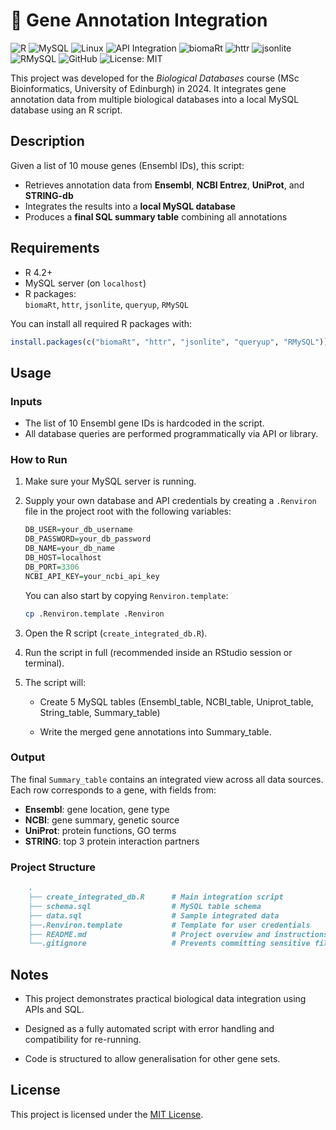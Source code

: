 # 🧬 Gene Annotation Integration

![R](https://img.shields.io/badge/R-276DC3?style=flat-square&logo=r&logoColor=white)
![MySQL](https://img.shields.io/badge/MySQL-4479A1?style=flat-square&logo=mysql&logoColor=white)
![Linux](https://img.shields.io/badge/Linux-FCC624?style=flat-square&logo=linux&logoColor=black)
![API Integration](https://img.shields.io/badge/API%20Integration-4AB197?style=flat-square&logo=linktree&logoColor=white)
![biomaRt](https://img.shields.io/badge/biomaRt-3366CC?style=flat-square&logo=r&logoColor=white)
![httr](https://img.shields.io/badge/httr-1462A6?style=flat-square&logo=r&logoColor=white)
![jsonlite](https://img.shields.io/badge/jsonlite-6F42C1?style=flat-square&logo=json&logoColor=white)
![RMySQL](https://img.shields.io/badge/RMySQL-00758F?style=flat-square&logo=database&logoColor=white)
![GitHub](https://img.shields.io/badge/GitHub-181717?style=flat-square&logo=github&logoColor=white)
![License: MIT](https://img.shields.io/badge/License-MIT-green?style=flat-square)

This project was developed for the *Biological Databases* course (MSc Bioinformatics, University of Edinburgh) in 2024. It integrates gene annotation data from multiple biological databases into a local MySQL database using an R script.

## Description

Given a list of 10 mouse genes (Ensembl IDs), this script:

- Retrieves annotation data from **Ensembl**, **NCBI Entrez**, **UniProt**, and **STRING-db**
- Integrates the results into a **local MySQL database**
- Produces a **final SQL summary table** combining all annotations

## Requirements

- R 4.2+
- MySQL server (on `localhost`)
- R packages:  
  `biomaRt`, `httr`, `jsonlite`, `queryup`, `RMySQL`

You can install all required R packages with:

```r
install.packages(c("biomaRt", "httr", "jsonlite", "queryup", "RMySQL"))
```
## Usage
### Inputs 

- The list of 10 Ensembl gene IDs is hardcoded in the script.
- All database queries are performed programmatically via API or library.

### How to Run

1. Make sure your MySQL server is running.

2. Supply your own database and API credentials by creating a  `.Renviron` file in the project root with the following variables:
    ```r
    DB_USER=your_db_username
    DB_PASSWORD=your_db_password
    DB_NAME=your_db_name
    DB_HOST=localhost
    DB_PORT=3306
    NCBI_API_KEY=your_ncbi_api_key
    ```
    You can also start by copying `Renviron.template`:
    ```bash
    cp .Renviron.template .Renviron
    ```

3. Open the R script (`create_integrated_db.R`).

4. Run the script in full (recommended inside an RStudio session or terminal).

5. The script will:

    - Create 5 MySQL tables (Ensembl_table, NCBI_table, Uniprot_table, String_table, Summary_table)

    -  Write the merged gene annotations into Summary_table.

### Output

The final `Summary_table` contains an integrated view across all data sources. Each row corresponds to a gene, with fields from:

- **Ensembl**: gene location, gene type  
- **NCBI**: gene summary, genetic source  
- **UniProt**: protein functions, GO terms  
- **STRING**: top 3 protein interaction partners

### Project Structure
```md
    .
    ├── create_integrated_db.R      # Main integration script
    ├── schema.sql                  # MySQL table schema
    ├── data.sql                    # Sample integrated data
    ├──.Renviron.template           # Template for user credentials
    ├── README.md                   # Project overview and instructions
    └──.gitignore                   # Prevents committing sensitive files
```
## Notes

- This project demonstrates practical biological data integration using APIs and SQL.

- Designed as a fully automated script with error handling and compatibility for re-running.

- Code is structured to allow generalisation for other gene sets.

## License

This project is licensed under the [MIT License](LICENSE).

